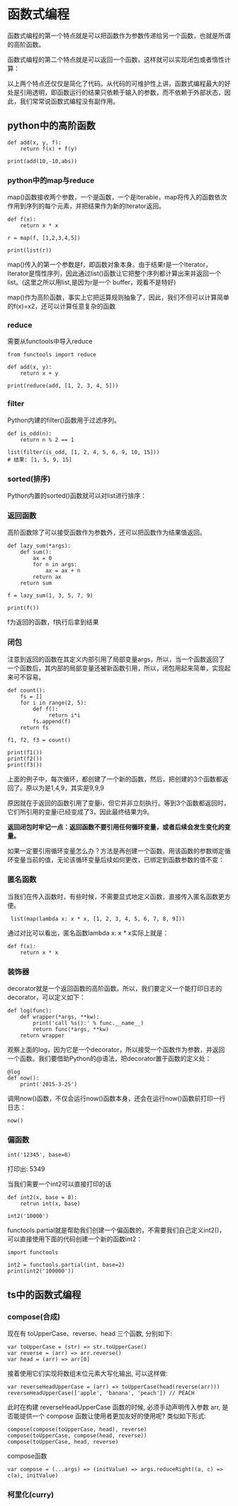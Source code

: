 # 函数式编程

函数式编程的第一个特点就是可以把函数作为参数传递给另一个函数，也就是所谓的高阶函数。

函数式编程的第二个特点就是可以返回一个函数，这样就可以实现闭包或者惰性计算：

以上两个特点还仅仅是简化了代码。从代码的可维护性上讲，函数式编程最大的好处是引用透明，即函数运行的结果只依赖于输入的参数，而不依赖于外部状态，因此，我们常常说函数式编程没有副作用。

## python中的高阶函数

```
def add(x, y, f):
    return f(x) + f(y)

print(add(10,-10,abs))
```

### python中的map与reduce

map()函数接收两个参数，一个是函数，一个是Iterable，map将传入的函数依次作用到序列的每个元素，并把结果作为新的Iterator返回。

```
def f(x):
    return x * x

r = map(f, [1,2,3,4,5])

print(list(r))
```

map()传入的第一个参数是f，即函数对象本身。由于结果r是一个Iterator，Iterator是惰性序列，因此通过list()函数让它把整个序列都计算出来并返回一个list。(这里之所以用list,是因为r是一个 buffer，观看不是特好)

map()作为高阶函数，事实上它把运算规则抽象了，因此，我们不但可以计算简单的f(x)=x2，还可以计算任意复杂的函数

### reduce

需要从functools中导入reduce

```
from functools import reduce

def add(x, y): 
    return x + y

print(reduce(add, [1, 2, 3, 4, 5]))
```

### filter

Python内建的filter()函数用于过滤序列。

```
def is_odd(n):
    return n % 2 == 1

list(filter(is_odd, [1, 2, 4, 5, 6, 9, 10, 15]))
# 结果: [1, 5, 9, 15]
```

### sorted(排序)

Python内置的sorted()函数就可以对list进行排序：

### 返回函数

高阶函数除了可以接受函数作为参数外，还可以把函数作为结果值返回。

```
def lazy_sum(*args):
    def sum():
        ax = 0
        for n in args:
            ax = ax + n
        return ax
    return sum

f = lazy_sum(1, 3, 5, 7, 9)

print(f())
```

f为返回的函数，f执行后拿到结果

### 闭包

注意到返回的函数在其定义内部引用了局部变量args，所以，当一个函数返回了一个函数后，其内部的局部变量还被新函数引用，所以，闭包用起来简单，实现起来可不容易。

```
def count():
    fs = []
    for i in range(2, 5):
        def f():
             return i*i
        fs.append(f)
    return fs

f1, f2, f3 = count()

print(f1())
print(f2())
print(f3())
```

上面的例子中，每次循环，都创建了一个新的函数，然后，把创建的3个函数都返回了。原以为是1,4,9，其实是9,9,9

原因就在于返回的函数引用了变量i，但它并非立刻执行。等到3个函数都返回时，它们所引用的变量i已经变成了3，因此最终结果为9。

**返回闭包时牢记一点：返回函数不要引用任何循环变量，或者后续会发生变化的变量。**

如果一定要引用循环变量怎么办？方法是再创建一个函数，用该函数的参数绑定循环变量当前的值，无论该循环变量后续如何更改，已绑定到函数参数的值不变：

### 匿名函数

当我们在传入函数时，有些时候，不需要显式地定义函数，直接传入匿名函数更方便。

```
 list(map(lambda x: x * x, [1, 2, 3, 4, 5, 6, 7, 8, 9]))
```

通过对比可以看出，匿名函数lambda x: x * x实际上就是：

```
def f(x):
    return x * x
```

### 装饰器

decorator就是一个返回函数的高阶函数。所以，我们要定义一个能打印日志的decorator，可以定义如下：

```
def log(func):
    def wrapper(*args, **kw):
        print('call %s():' % func.__name__)
        return func(*args, **kw)
    return wrapper
```

观察上面的log，因为它是一个decorator，所以接受一个函数作为参数，并返回一个函数。我们要借助Python的@语法，把decorator置于函数的定义处：

```
@log
def now():
    print('2015-3-25')
```

调用now()函数，不仅会运行now()函数本身，还会在运行now()函数前打印一行日志：

```
now()
```

### 偏函数

```
int('12345', base=8)
```

打印出: 5349

当我们需要一个int2可以直接打印的话

```
def int2(x, base = 8):
    retrun int(x, base)

int2('10000')
```

functools.partial就是帮助我们创建一个偏函数的，不需要我们自己定义int2()，可以直接使用下面的代码创建一个新的函数int2：

```
import functools

int2 = functools.partial(int, base=2)
print(int2('100000'))
```

## ts中的函数式编程

### compose(合成)

现在有 toUpperCase、reverse、head 三个函数, 分别如下:

```
var toUpperCase = (str) => str.toUpperCase()
var reverse = (arr) => arr.reverse()
var head = (arr) => arr[0]
```

接着使用它们实现将数组末位元素大写化输出, 可以这样做:

```
var reverseHeadUpperCase = (arr) => toUpperCase(head(reverse(arr)))
reverseHeadUpperCase(['apple', 'banana', 'peach']) // PEACH
```

此时在构建 reverseHeadUpperCase 函数的时候, 必须手动声明传入参数 arr, 是否能提供一个 compose 函数让使用者更加友好的使用呢? 类似如下形式:

```
compose(compose(toUpperCase, head), reverse)
compose(toUpperCase, compose(head, reverse))
compose(toUpperCase, head, reverse)
```
compose函数
```
var compose = (...args) => (initValue) => args.reduceRight((a, c) => c(a), initValue)
```

### 柯里化(curry)

